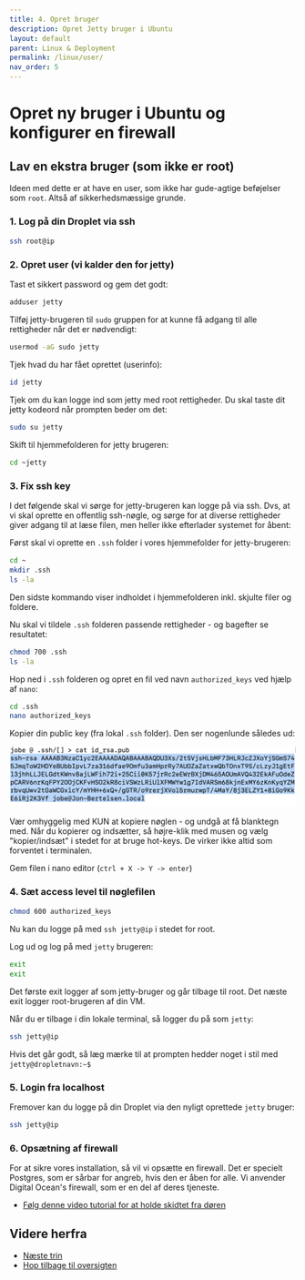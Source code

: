 ```yaml
---
title: 4. Opret bruger
description: Opret Jetty bruger i Ubuntu
layout: default
parent: Linux & Deployment
permalink: /linux/user/
nav_order: 5
---
```


# Opret ny bruger i Ubuntu og konfigurer en firewall

## Lav en ekstra bruger (som ikke er root)

Ideen med dette er at have en user, som ikke har gude-agtige beføjelser som `root`. Altså af sikkerhedsmæssige grunde.

### 1. Log på din Droplet via ssh

```bash
ssh root@ip
```

### 2. Opret user (vi kalder den for jetty)

Tast et sikkert password og gem det godt:

```bash
adduser jetty 
```

Tilføj jetty-brugeren til `sudo` gruppen for at kunne få adgang til alle rettigheder når det er nødvendigt:

```bash
usermod -aG sudo jetty
```

Tjek hvad du har fået oprettet (userinfo):

```bash
id jetty
```

Tjek om du kan logge ind som jetty med root rettigheder. Du skal taste dit jetty kodeord når prompten beder om det:

```bash
sudo su jetty 
```

Skift til hjemmefolderen for jetty brugeren:

```bash
cd ~jetty
```

### 3. Fix ssh key

I det følgende skal vi sørge for jetty-brugeren kan logge på via ssh. Dvs, at vi skal oprette en offentlig ssh-nøgle, og sørge for at diverse rettigheder giver adgang til at læse filen, men heller ikke efterlader systemet for åbent:

Først skal vi oprette en `.ssh` folder i vores hjemmefolder for jetty-brugeren:

```bash
cd ~
mkdir .ssh
ls -la
```

Den sidste kommando viser indholdet i hjemmefolderen inkl. skjulte filer og foldere.

Nu skal vi tildele `.ssh` folderen passende rettigheder - og bagefter se resultatet:

```bash
chmod 700 .ssh
ls -la
```

Hop ned i `.ssh` folderen og opret en fil ved navn `authorized_keys` ved hjælp af `nano`:

```bash
cd .ssh
nano authorized_keys
```

Kopier din public key (fra lokal `.ssh` folder). Den ser nogenlunde således ud:

![ssh](./images/ssh_public.png)

Vær omhyggelig med KUN at kopiere nøglen - og undgå at få blanktegn med. Når du kopierer og indsætter, så højre-klik med musen og vælg "kopier/indsæt" i stedet for at bruge hot-keys. De virker ikke altid som forventet i terminalen.

Gem filen i nano editor (`ctrl + X -> Y -> enter`)

### 4. Sæt access level til nøglefilen

```bash
chmod 600 authorized_keys
```

Nu kan du logge på med `ssh jetty@ip` i stedet for root.

Log ud og log på med `jetty` brugeren:

```bash
exit
exit
```

Det første exit logger af som jetty-bruger og går tilbage til root. Det næste exit logger root-brugeren af din VM.

Når du er tilbage i din lokale terminal, så logger du på som `jetty`:

```bash
ssh jetty@ip
```

Hvis det går godt, så læg mærke til at prompten hedder noget i stil med `jetty@dropletnavn:~$`

### 5. Login fra localhost

Fremover kan du logge på din Droplet via den nyligt oprettede `jetty` bruger:

```bash
ssh jetty@ip
```

### 6. Opsætning af firewall

For at sikre vores installation, så vil vi opsætte en firewall. Det er specielt Postgres, som er sårbar for angreb, hvis den er åben for alle. Vi anvender Digital Ocean's firewall, som er en del af deres tjeneste.

- [Følg denne video tutorial for at holde skidtet fra døren](https://cphbusiness.cloud.panopto.eu/Panopto/Pages/Viewer.aspx?id=b2178213-1924-4325-85c6-b15a00aba65e)

## Videre herfra

- [Næste trin](./java.md)
- [Hop tilbage til oversigten](./README.md)
